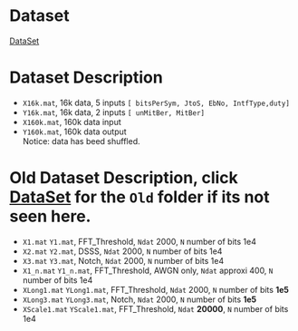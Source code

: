 # Dataset
[DataSet](https://drive.google.com/drive/folders/1SEYScWxg7xViXz1snsuuhOBDKR7r1Npt?usp=sharing)

# Dataset Description  
* `X16k.mat`,  16k data, 5 inputs `[ bitsPerSym, JtoS, EbNo, IntfType,duty]`  
* `Y16k.mat`,  16k data, 2 inputs `[ unMitBer, MitBer]`   
* `X160k.mat`, 160k data input  
* `Y160k.mat`, 160k data output  
Notice: data has beed shuffled.



# Old Dataset Description, click [DataSet](https://drive.google.com/drive/folders/1SEYScWxg7xViXz1snsuuhOBDKR7r1Npt?usp=sharing) for the `Old` folder if its not seen here.
* `X1.mat` `Y1.mat`, FFT_Threshold, `Ndat` 2000, `N` number of bits 1e4
* `X2.mat` `Y2.mat`, DSSS, `Ndat` 2000, `N` number of bits 1e4   
* `X3.mat` `Y3.mat`, Notch, `Ndat` 2000, `N` number of bits 1e4 
*  `X1_n.mat` `Y1_n.mat`, FFT_Threshold, AWGN only, `Ndat` approxi 400, `N` number of bits 1e4  
*  `XLong1.mat` `YLong1.mat`, FFT_Threshold, `Ndat` 2000, `N` number of bits __1e5__
*  `XLong3.mat` `YLong3.mat`, Notch, `Ndat` 2000, `N` number of bits __1e5__
*  `XScale1.mat` `YScale1.mat`, FFT_Threshold, `Ndat` __20000__, `N` number of bits 1e4





